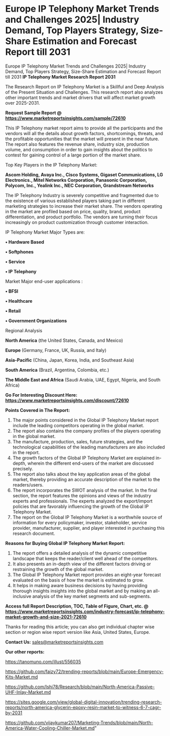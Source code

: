 # Europe IP Telephony Market Trends and Challenges 2025| Industry Demand, Top Players Strategy, Size-Share Estimation and Forecast Report till 2031
Europe IP Telephony Market Trends and Challenges 2025| Industry Demand, Top Players Strategy, Size-Share Estimation and Forecast Report till 2031
<strong>IP Telephony Market Research Report 2031</strong>

The Research Report on IP Telephony Market is a Skillful and Deep Analysis of the Present Situation and Challenges. This research report also analyzes other important trends and market drivers that will affect market growth over 2025-2031.

<strong>Request Sample Report @ <a href=https://www.marketreportsinsights.com/sample/72610>https://www.marketreportsinsights.com/sample/72610</a></strong>

This IP Telephony market report aims to provide all the participants and the vendors will all the details about growth factors, shortcomings, threats, and the profitable opportunities that the market will present in the near future. The report also features the revenue share, industry size, production volume, and consumption in order to gain insights about the politics to contest for gaining control of a large portion of the market share.

Top Key Players in the IP Telephony Market:

<strong>Ascom Holding, Avaya Inc., Cisco Systems, Gigaset Communications, LG Electronics., Mitel Networks Corporation, Panasonic Corporation, Polycom, Inc., Yealink Inc., NEC Corporation, Grandstream Networks</strong>

The IP Telephony Industry is severely competitive and fragmented due to the existence of various established players taking part in different marketing strategies to increase their market share. The vendors operating in the market are profiled based on price, quality, brand, product differentiation, and product portfolio. The vendors are turning their focus increasingly on product customization through customer interaction.

IP Telephony Market Major Types are:

<strong>• Hardware Based

• Softphones

• Service

• IP Telephony</strong>

Market Major end-user applications :

<strong>• BFSI

• Healthcare

• Retail

• Government Organizations</strong>

Regional Analysis

</u><strong><b>North America</b></strong> (the United States, Canada, and Mexico)

<strong><b>Europe </b></strong>(Germany, France, UK, Russia, and Italy)

<strong><b>Asia-Pacific</b></strong> (China, Japan, Korea, India, and Southeast Asia)

<strong><b>South America</b></strong> (Brazil, Argentina, Colombia, etc.)

<strong><b>The Middle East and Africa</b></strong> (Saudi Arabia, UAE, Egypt, Nigeria, and South Africa)

<strong>Go For Interesting Discount Here: <a href=https://www.marketreportsinsights.com/discount/72610>https://www.marketreportsinsights.com/discount/72610</a></strong>

<strong>Points Covered in The Report:</strong>
<ol>
  <li>The major points considered in the Global IP Telephony Market report include the leading competitors operating in the global market.</li>
  <li>The report also contains the company profiles of the players operating in the global market.</li>
  <li>The manufacture, production, sales, future strategies, and the technological capabilities of the leading manufacturers are also included in the report.</li>
  <li>The growth factors of the Global IP Telephony Market are explained in-depth, wherein the different end-users of the market are discussed precisely.</li>
  <li>The report also talks about the key application areas of the global market, thereby providing an accurate description of the market to the readers/users.</li>
  <li>The report incorporates the SWOT analysis of the market. In the final section, the report features the opinions and views of the industry experts and professionals. The experts analyzed the export/import policies that are favorably influencing the growth of the Global IP Telephony Market.</li>
  <li>The report on the Global IP Telephony Market is a worthwhile source of information for every policymaker, investor, stakeholder, service provider, manufacturer, supplier, and player interested in purchasing this research document.</li>
</ol>
<strong>Reasons for Buying Global IP Telephony Market Report:</strong>

<ol>
  <li>The report offers a detailed analysis of the dynamic competitive landscape that keeps the reader/client well ahead of the competitors.</li>
  <li>It also presents an in-depth view of the different factors driving or restraining the growth of the global market.</li>
  <li>The Global IP Telephony Market report provides an eight-year forecast evaluated on the basis of how the market is estimated to grow.</li>
  <li>It helps in making aware business decisions by having providing thorough insights insights into the global market and by making an all-inclusive analysis of the key market segments and sub-segments.</li>
</ol>
<strong>Access full Report Description, TOC, Table of Figure, Chart, etc. @ <a href=https://www.marketreportsinsights.com/industry-forecast/ip-telephony-market-growth-and-size-2021-72610>https://www.marketreportsinsights.com/industry-forecast/ip-telephony-market-growth-and-size-2021-72610</a></strong>


Thanks for reading this article; you can also get individual chapter wise section or region wise report version like Asia, United States, Europe.

<strong>Contact Us:</strong>
sales@marketreportsinsights.com

<strong>Our other reports:</strong>

<a href=https://tanomuno.com/illust/556035>https://tanomuno.com/illust/556035</a>

<a href=https://github.com/faizy72/trending-reports/blob/main/Europe-Emergency-Kits-Market.md>https://github.com/faizy72/trending-reports/blob/main/Europe-Emergency-Kits-Market.md</a>

<a href=https://github.com/Ishi78/Research/blob/main/North-America-Passive-UHF-Inlay-Market.md>https://github.com/Ishi78/Research/blob/main/North-America-Passive-UHF-Inlay-Market.md</a>

<a href=https://sites.google.com/view/global-digital-innovation/trending-research-reports/north-america-glycerin-epoxy-resin-market-to-witness-6-7-cagr-by-2031>https://sites.google.com/view/global-digital-innovation/trending-research-reports/north-america-glycerin-epoxy-resin-market-to-witness-6-7-cagr-by-2031</a>

<a href=https://github.com/vijaykumar207/Marketing-Trends/blob/main/North-America-Water-Cooling-Chiller-Market.md>https://github.com/vijaykumar207/Marketing-Trends/blob/main/North-America-Water-Cooling-Chiller-Market.md</a>"
